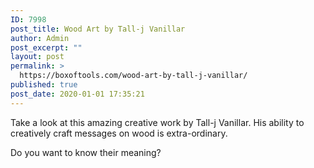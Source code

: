 ```yaml
---
ID: 7998
post_title: Wood Art by Tall-j Vanillar
author: Admin
post_excerpt: ""
layout: post
permalink: >
  https://boxoftools.com/wood-art-by-tall-j-vanillar/
published: true
post_date: 2020-01-01 17:35:21
---
```

<!-- wp:paragraph -->
<p>Take a look at this amazing creative work by Tall-j Vanillar. His ability to creatively craft messages on wood is extra-ordinary.</p>
<!-- /wp:paragraph -->

<!-- wp:paragraph -->
<p>Do you want to know their meaning?</p>
<!-- /wp:paragraph -->

<!-- wp:image {"id":8027,"sizeSlug":"large"} -->
<figure></figure>
<!-- /wp:image -->

<p><a data-elementor-lightbox-slideshow="all" href="https://boxoftools.com/wp-content/uploads/2020/03/DSC_1023-Large.jpg"><br>
														</a><br>
				<a data-elementor-lightbox-slideshow="all" href="https://boxoftools.com/wp-content/uploads/2020/03/DSC_1022-Large.jpg"><br>
														</a><br>
				<a data-elementor-lightbox-slideshow="all" href="https://boxoftools.com/wp-content/uploads/2020/03/DSC_1018-Large.jpg"><br>
														</a><br>
				<a data-elementor-lightbox-slideshow="all" href="https://boxoftools.com/wp-content/uploads/2020/03/DSC_1019-Large.jpg"><br>
														</a><br>
				<a data-elementor-lightbox-slideshow="all" href="https://boxoftools.com/wp-content/uploads/2020/03/DSC_1014-Large.jpg"><br>
														</a><br>
				<a data-elementor-lightbox-slideshow="all" href="https://boxoftools.com/wp-content/uploads/2020/03/DSC_1013-Large.jpg"><br>
														</a><br>
				<a data-elementor-lightbox-slideshow="all" href="https://boxoftools.com/wp-content/uploads/2020/03/DSC_1004-Large.jpg"><br>
														</a></p>
